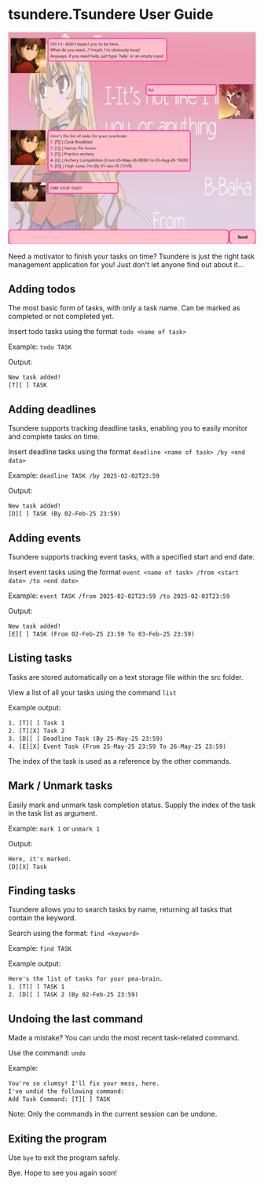 # tsundere.Tsundere User Guide


![Image of the Tsundere application](Ui.png)

Need a motivator to finish your tasks on time? 
Tsundere is just the right task management application for you!
Just don't let anyone find out about it...

## Adding todos
The most basic form of tasks, with only a task name.
Can be marked as completed or not completed yet.

Insert todo tasks using the format `todo <name of task>`

Example: `todo TASK`

Output: 
```
New task added!
[T][ ] TASK
```

## Adding deadlines
Tsundere supports tracking deadline tasks, enabling you to easily monitor and complete
tasks on time.

Insert deadline tasks using the format `deadline <name of task> /by <end data>`

Example: `deadline TASK /by 2025-02-02T23:59`

Output:
```
New task added!
[D][ ] TASK (By 02-Feb-25 23:59)
```

## Adding events
Tsundere supports tracking event tasks, with a specified start and end date.

Insert event tasks using the format `event <name of task> /from <start date> /to <end date>`

Example: `event TASK /from 2025-02-02T23:59 /to 2025-02-03T23:59`

Output:
```
New task added!
[E][ ] TASK (From 02-Feb-25 23:59 To 03-Feb-25 23:59)
```

## Listing tasks
Tasks are stored automatically on a text storage file within the src folder.

View a list of all your tasks using the command `list`

Example output:
```
1. [T][ ] Task 1
2. [T][X] Task 2
3. [D][ ] Deadline Task (By 25-May-25 23:59)
4. [E][X] Event Task (From 25-May-25 23:59 To 26-May-25 23:59)
```
The index of the task is used as a reference by the other commands.

## Mark / Unmark tasks
Easily mark and unmark task completion status.
Supply the index of the task in the task list as argument.

Example: `mark 1` or `unmark 1`

Output:
```
Here, it's marked.
[D][X] Task
```

## Finding tasks
Tsundere allows you to search tasks by name, returning all tasks that contain the keyword.

Search using the format: `find <keyword>`

Example: `find TASK`

Example output:
```
Here's the list of tasks for your pea-brain.
1. [T][ ] TASK 1
2. [D][ ] TASK 2 (By 02-Feb-25 23:59)
```

## Undoing the last command

Made a mistake? You can undo the most recent task-related command.

Use the command: `undo`

Example:

```
You're so clumsy! I'll fix your mess, here.
I've undid the following command:
Add Task Command: [T][ ] TASK
```

Note: Only the commands in the current session can be undone.

## Exiting the program

Use `bye` to exit the program safely.


Bye. Hope to see you again soon!